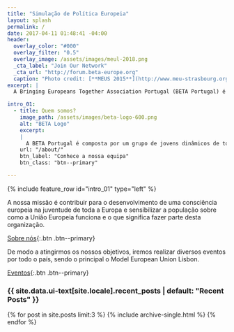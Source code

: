 ```yaml
---
title: "Simulação de Política Europeia"
layout: splash
permalink: /
date: 2017-04-11 01:48:41 -04:00
header:
  overlay_color: "#000"
  overlay_filter: "0.5"
  overlay_image: /assets/images/meul-2018.png
  _cta_label: "Join Our Network"
  _cta_url: "http://forum.beta-europe.org"
  caption: "Photo credit: [**MEUS 2015**](http://www.meu-strasbourg.org)"
excerpt: |
  A Bringing Europeans Together Association Portugal (BETA Portugal) é uma associação juvenil sem fins lucrativos que pretende promover o conhecimento sobre as instituições europeias e sobre o que significa ser cidadão europeu.

intro_01:
  - title: Quem somos?
    image_path: /assets/images/beta-logo-600.png
    alt: "BETA Logo"
    excerpt:
    |
      A BETA Portugal é composta por um grupo de jovens dinâmicos de todo o país, fundada em 2017.
    url: "/about/"
    btn_label: "Conhece a nossa equipa"
    btn_class: "btn--primary"

---
```


{% include feature_row id="intro_01" type="left" %}

A nossa missão é contribuir para o desenvolvimento de uma consciência europeia na juventude de toda a Europa e sensibilizar a população sobre como a União Europeia funciona e o que significa fazer parte desta organização.

[Sobre nós](/about/){:.btn .btn--primary}

De modo a atingirmos os nossos objetivos, iremos realizar diversos eventos por todo o país, sendo o principal o Model European Union Lisbon.

[Eventos](/events/){:.btn .btn--primary}

<div class="layout--splash__recent--posts">
<h3 class="archive__subtitle">{{ site.data.ui-text[site.locale].recent_posts | default: "Recent Posts" }}</h3>

{% for post in site.posts limit:3 %}
  {% include archive-single.html %}
{% endfor %}
</div>
